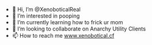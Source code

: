 - 👋 Hi, I’m @XenoboticalReal
- 👀 I’m interested in pooping
- 🌱 I’m currently learning how to frick ur mom
- 💞️ I’m looking to collaborate on Anarchy Utility Clients
- 📫 How to reach me www.xenobotical.cf
